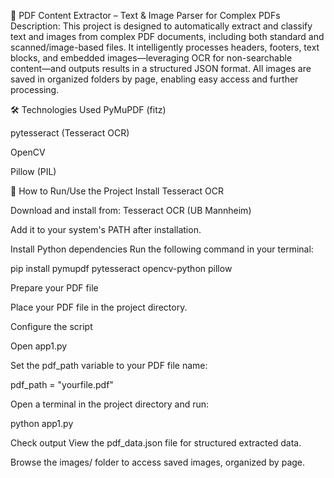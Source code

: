📄 PDF Content Extractor – Text & Image Parser for Complex PDFs
Description:
This project is designed to automatically extract and classify text and images from complex PDF documents, including both standard and scanned/image-based files. It intelligently processes headers, footers, text blocks, and embedded images—leveraging OCR for non-searchable content—and outputs results in a structured JSON format. All images are saved in organized folders by page, enabling easy access and further processing.

🛠 Technologies Used
PyMuPDF (fitz)

pytesseract (Tesseract OCR)

OpenCV

Pillow (PIL)

🚀 How to Run/Use the Project
Install Tesseract OCR

Download and install from: Tesseract OCR (UB Mannheim)

Add it to your system's PATH after installation.

Install Python dependencies
Run the following command in your terminal:

pip install pymupdf pytesseract opencv-python pillow

Prepare your PDF file

Place your PDF file in the project directory.

Configure the script

Open app1.py

Set the pdf_path variable to your PDF file name:

pdf_path = "yourfile.pdf"

Open a terminal in the project directory and run:

python app1.py

Check output
View the pdf_data.json file for structured extracted data.

Browse the images/ folder to access saved images, organized by page.

